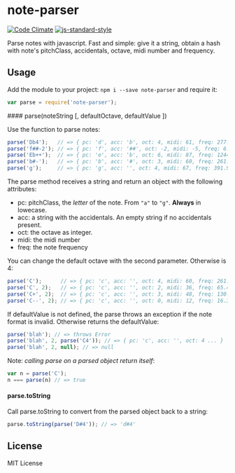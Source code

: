 # note-parser

[![Code Climate](https://codeclimate.com/github/danigb/note-parser/badges/gpa.svg)](https://codeclimate.com/github/danigb/note-parser)
[![js-standard-style](https://img.shields.io/badge/code%20style-standard-brightgreen.svg?style=flat)](https://github.com/feross/standard)

Parse notes with javascript. Fast and simple: give it a string, obtain a hash
with note's pitchClass, accidentals, octave, midi number and frequency.

## Usage

Add the module to your project: `npm i --save note-parser` and require it:
```js
var parse = require('note-parser');
```

#### parse(noteString [, defaultOctave, defaultValue ])

Use the function to parse notes:

```js
parse('Db4');   // => { pc: 'd', acc: 'b', oct: 4, midi: 61, freq: 277.18 }
parse('f##-2'); // => { pc: 'f', acc: '##', oct: -2, midi: -5, freq: 6.12 }
parse('Eb++');  // => { pc: 'e', acc: 'b', oct: 6, midi: 87, freq: 1244.50 }
parse('b#-');   // => { pc: 'b', acc: '#', oct: 3, midi: 60, freq: 261.62 }
parse('g');     // => { pc: 'g', acc: '', oct: 4, midi: 67, freq: 391.99 }
```

The parse method receives a string and return an object with the following
attributes:
- pc: pitchClass, the _letter_ of the note. From `"a"` to `"g"`. __Always__ in lowecase.
- acc: a string with the accidentals. An empty string if no accidentals present.
- oct: the octave as integer.
- midi: the midi number
- freq: the note frequency

You can change the default octave with the second parameter. Otherwise is 4:

```js
parse('C');      // => { pc: 'c', acc: '', oct: 4, midi: 60, freq: 261.63 }
parse('C', 2);   // => { pc: 'c', acc: '', oct: 2, midi: 36, freq: 65.41 }
parse('C+', 2);  // => { pc: 'c', acc: '', oct: 3, midi: 48, freq: 130.81 }
parse('C--', 2); // => { pc: 'c', acc: '', oct: 0, midi: 12, freq: 16.35 }
```

If defaultValue is not defined, the parse throws an exception if the note format is invalid.
Otherwise returns the defaultValue:

```js
parse('blah'); // => throws Error
parse('blah', 2, parse('C4')); // => { pc: 'c', acc: '', oct: 4 ... }
parse('blah', 2, null); // => null
```

Note: _calling parse on a parsed object return itself_:

```js
var n = parse('C');
n === parse(n) // => true
```

#### parse.toString

Call parse.toString to convert from the parsed object back to a string:

```js
parse.toString(parse('D#4')); // => 'd#4'
```

## License

MIT License

